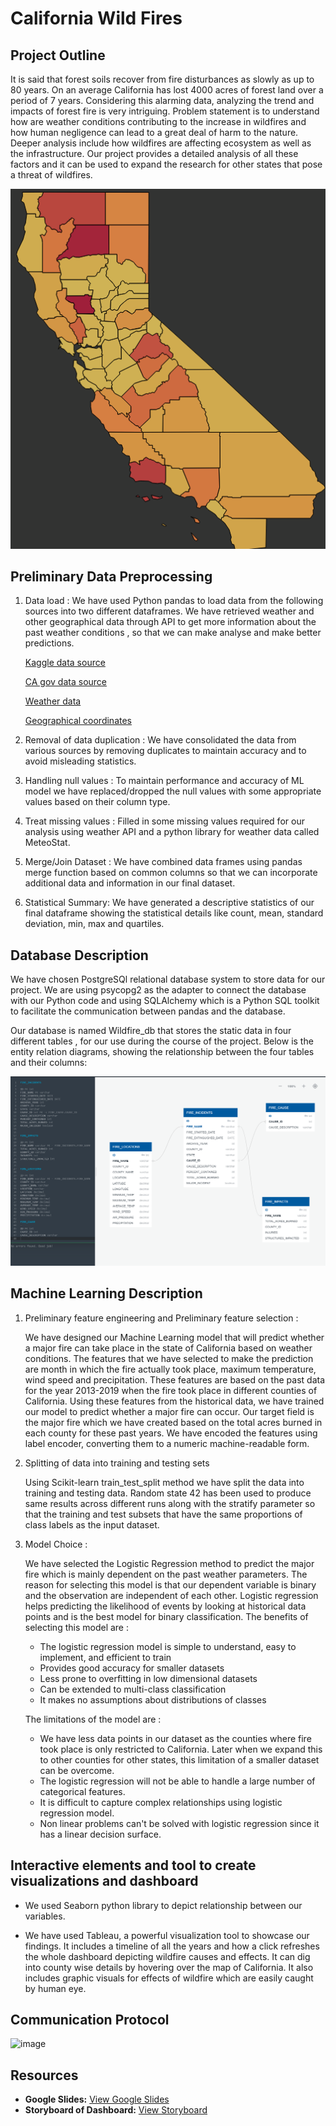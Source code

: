 # California Wild Fires

## Project Outline
   It is said that forest soils recover from fire disturbances as slowly as up to 80 years. On an average California has lost 4000 acres of forest land over a period of 7 years. Considering this alarming data, analyzing the trend and impacts of forest fire is very intriguing. 
   Problem statement is to understand how are weather conditions contributing to the increase in wildfires and how human negligence can lead to a great deal of harm to the nature. 
   Deeper analysis include how wildfires are affecting ecosystem as well as the infrastructure.
   Our project provides a detailed analysis of all these factors and it can be used to expand the research for other states
   that pose a threat of wildfires.
   
   ![CA_Map](./Images/CA_Map.png)


## Preliminary Data Preprocessing

1. Data load : We have used Python pandas to load data from the following sources into two different dataframes. We have retrieved weather and other geographical data through API 
   to get more information about the past weather conditions , so that we can make analyse and make better predictions.			   	
 
	[Kaggle data source](https://www.kaggle.com/ananthu017/california-wildfire-incidents-20132020)
	
	[CA gov data source](https://gis.data.ca.gov/datasets/CALFIRE-Forestry::recent-large-fire-perimeters-5000-acres/about)
	
	[Weather data](https://www.worldweatheronline.com/developer/api/)
	
	[Geographical coordinates](https://simplemaps.com/data/us-counties)
	
	
2. Removal of data duplication : We have consolidated the data from various sources by removing duplicates to maintain accuracy and to avoid misleading statistics. 

3. Handling null values : To maintain performance and accuracy of ML model we have replaced/dropped the null values with some appropriate values based on their column type.

4. Treat missing values : Filled in some missing values required for our analysis using weather API and a python library for weather data called MeteoStat.

5. Merge/Join Dataset : We have combined data frames using pandas merge function based on common columns so that we can incorporate additional data and information in our final
                        dataset.
						
6. Statistical Summary: We have generated a descriptive statistics of our final dataframe showing the statistical details like count, mean, standard deviation, min, max and
                        quartiles.
						
				
						
## Database Description

We have chosen PostgreSQl relational database system to store data for our project. We are using psycopg2 as the adapter to connect the database with our Python code and using SQLAlchemy which is a Python SQL toolkit to facilitate the communication between pandas and the database.

Our database is named Wildfire_db that stores the static data in four different tables , for our use during the course of the project. 
Below is the entity relation diagrams, showing the relationship between the four tables and their columns:


   ![ERD](./ERD/WildFires_ERD.png)
	
	
						
## Machine Learning Description

1. Preliminary feature engineering and Preliminary feature selection :

   We have designed our Machine Learning model that will predict whether a major fire can take place in the state of California based on weather conditions.
   The features that we have selected to make the prediction are month in which the fire actually took place, maximum temperature, wind speed and precipitation. 
   These features are based on the past data for the year 2013-2019 when the fire took place in different counties of California. Using these features from the historical data,
   we have trained our model to predict whether a major fire can occur. Our target field is the major fire which we have created based on the total acres burned in each county
   for these past years. We have encoded the features using label encoder, converting them to a numeric machine-readable form.

2. Splitting of data into training and testing sets

   Using Scikit-learn train_test_split method we have split the data into training and testing data. Random state 42 has been used to produce same results across different runs
   along with the stratify parameter so that the training and test subsets that have the same proportions of class labels as the input dataset.
   
3. Model Choice :

   We have selected the Logistic Regression method to predict the major fire which is mainly dependent on the past weather parameters. The reason for selecting this model is that our
   dependent variable is binary and the observation are independent of each other. Logistic regression helps predicting the likelihood of events by looking at historical data points
   and is the best model for binary classification. The benefits of selecting this model are :
   
   - The logistic regression model is simple to understand, easy to implement, and efficient to train
   - Provides good accuracy for smaller datasets
   - Less prone to overfitting in low dimensional datasets
   - Can be extended to multi-class classification
   - It makes no assumptions about distributions of classes 
   
   The limitations of the model are :
   
   - We have less data points in our dataset as the counties where fire took place is only restricted to California. Later when we expand this to other  counties for other states,
     this limitation of a smaller dataset can be overcome.
   - The logistic regression will not be able to handle a large number of categorical features.
   - It is difficult to capture complex relationships using logistic regression model.
   - Non linear problems can't be solved with logistic regression since it has a linear decision surface.
   

## Interactive elements and tool to create visualizations and dashboard
   - We used Seaborn python library to depict relationship between our variables.
   
   - We have used Tableau, a powerful visualization tool to showcase our findings. It includes a timeline of all the years and how a click refreshes  the whole dashboard depicting wildfire causes and effects.
     It can dig into county wise details by hovering over the map of California. 
     It also includes graphic visuals for effects of wildfire which are easily caught by human eye.



## Communication Protocol

![image](https://user-images.githubusercontent.com/83181834/132966692-1dff4ebd-bddc-46ca-9eaa-4ff9df42ce5b.png)

## Resources

- **Google Slides:** [View Google Slides](https://docs.google.com/presentation/d/1GVM7zW76ahHW7EQw37eZMHLR06Flqr9Tug5ImQGsppc/edit?usp=sharing)
- **Storyboard of Dashboard:** [View Storyboard](https://docs.google.com/presentation/d/1Pq6c_P56_Bx2GsKr0kPmHrszo_ZAOSP_QyOfqmEMr9o/edit?usp=sharing)